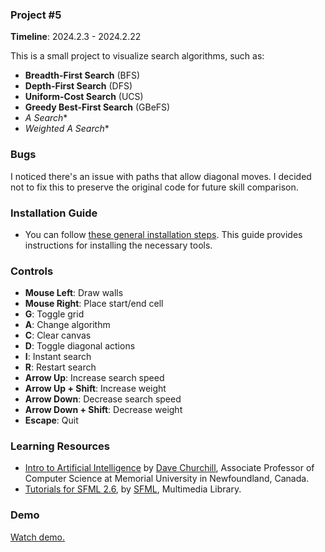 ### Project #5
**Timeline**: 2024.2.3 - 2024.2.22

This is a small project to visualize search algorithms, such as:
- **Breadth-First Search** (BFS)
- **Depth-First Search** (DFS)
- **Uniform-Cost Search** (UCS)
- **Greedy Best-First Search** (GBeFS)
- **A* Search**
- **Weighted A* Search**

### Bugs
I noticed there's an issue with paths that allow diagonal moves. I decided not to fix this to preserve the original code for future skill comparison.

### Installation Guide
- You can follow [these general installation steps](https://github.com/Andrew-Marked-One/General_installation_guide/blob/main/README.md). This guide provides instructions for installing the necessary tools.

### Controls
- **Mouse Left**: Draw walls
- **Mouse Right**: Place start/end cell
- **G**: Toggle grid
- **A**: Change algorithm
- **C**: Clear canvas
- **D**: Toggle diagonal actions
- **I**: Instant search
- **R**: Restart search
- **Arrow Up**: Increase search speed
- **Arrow Up + Shift**: Increase weight
- **Arrow Down**: Decrease search speed
- **Arrow Down + Shift**: Decrease weight
- **Escape**: Quit

### Learning Resources
- [Intro to Artificial Intelligence](https://www.youtube.com/watch?v=AzUZiUz-Wpc&list=PL_xRyXins84-dTmpL68AKv7UFAEvIeIr1&index=1) by [Dave Churchill](https://www.youtube.com/c/DaveChurchill), Associate Professor of Computer Science at Memorial University in Newfoundland, Canada.
- [Tutorials for SFML 2.6](https://www.sfml-dev.org/tutorials/2.6/), by [SFML](https://www.sfml-dev.org/index.php), Multimedia Library.

### Demo
[Watch demo.](https://www.youtube.com/watch?v=dXUrjvEJ3Mw)
